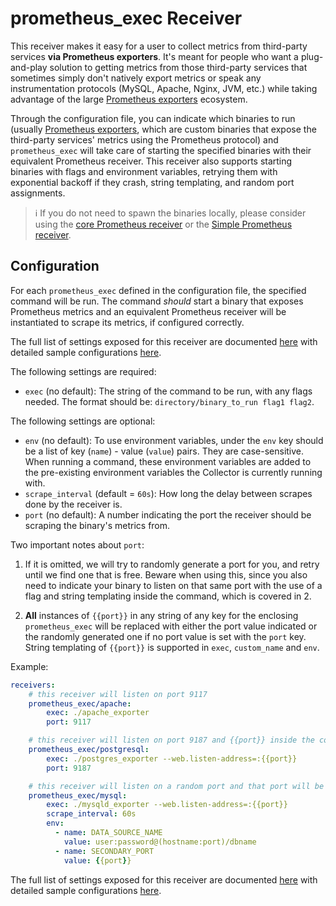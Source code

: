 # prometheus_exec Receiver

This receiver makes it easy for a user to collect metrics from third-party
services **via Prometheus exporters**. It's meant for people who want a
plug-and-play solution to getting metrics from those third-party services
that sometimes simply don't natively export metrics or speak any
instrumentation protocols (MySQL, Apache, Nginx, JVM, etc.) while taking
advantage of the large [Prometheus
exporters]((https://prometheus.io/docs/instrumenting/exporters/)) ecosystem.

Through the configuration file, you can indicate which binaries to run
(usually [Prometheus
exporters](https://prometheus.io/docs/instrumenting/exporters/), which are
custom binaries that expose the third-party services' metrics using the
Prometheus protocol) and `prometheus_exec` will take care of starting the
specified binaries with their equivalent Prometheus receiver. This receiver
also supports starting binaries with flags and environment variables,
retrying them with exponential backoff if they crash, string templating, and
random port assignments.

> :information_source: If you do not need to spawn the binaries locally,
please consider using the [core Prometheus
receiver](https://github.com/open-telemetry/opentelemetry-collector/tree/master/receiver/prometheusreceiver)
or the [Simple Prometheus
receiver](https://github.com/open-telemetry/opentelemetry-collector-contrib/tree/master/receiver/simpleprometheusreceiver).

## Configuration

For each `prometheus_exec` defined in the configuration file, the specified
command will be run. The command *should* start a binary that exposes
Prometheus metrics and an equivalent Prometheus receiver will be instantiated
to scrape its metrics, if configured correctly.

The full list of settings exposed for this receiver are documented [here](./config.go)
with detailed sample configurations [here](./testdata/config.yaml).

The following settings are required:

- `exec` (no default): The string of the command to be run, with any flags
needed. The format should be: `directory/binary_to_run flag1 flag2`.

The following settings are optional:

- `env` (no default): To use environment variables, under the `env` key
should be a list of key (`name`) - value (`value`) pairs. They are
case-sensitive. When running a command, these environment variables are added
to the pre-existing environment variables the Collector is currently running
with.
- `scrape_interval` (default = `60s`): How long the delay between scrapes
done by the receiver is.
- `port` (no default): A number indicating the port the receiver should be
scraping the binary's metrics from.

Two important notes about `port`:

1. If it is omitted, we will try to randomly generate a port
for you, and retry until we find one that is free. Beware when using this,
since you also need to indicate your binary to listen on that same port with
the use of a flag and string templating inside the command, which is covered
in 2.

2. **All** instances of `{{port}}` in any string of any key for the enclosing
`prometheus_exec` will be replaced with either the port value indicated or
the randomly generated one if no port value is set with the `port` key.
String templating of `{{port}}` is supported in `exec`, `custom_name` and
`env`.

Example:

```yaml
receivers:
    # this receiver will listen on port 9117
    prometheus_exec/apache:
        exec: ./apache_exporter
        port: 9117

    # this receiver will listen on port 9187 and {{port}} inside the command will become 9187
    prometheus_exec/postgresql:
        exec: ./postgres_exporter --web.listen-address=:{{port}}
        port: 9187

    # this receiver will listen on a random port and that port will be substituting the {{port}} inside the command
    prometheus_exec/mysql:
        exec: ./mysqld_exporter --web.listen-address=:{{port}}
        scrape_interval: 60s
        env:
          - name: DATA_SOURCE_NAME
            value: user:password@(hostname:port)/dbname
          - name: SECONDARY_PORT
            value: {{port}}
```

The full list of settings exposed for this receiver are documented [here](./config.go)
with detailed sample configurations [here](./testdata/config.yaml).